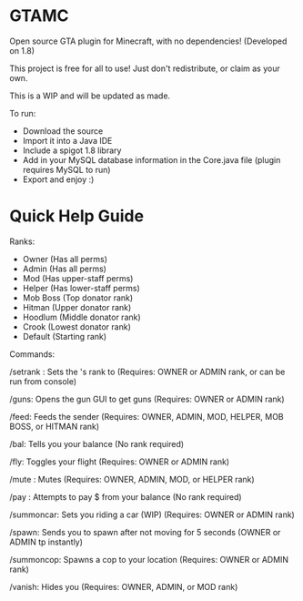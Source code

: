 # GTAMC
Open source GTA plugin for Minecraft, with no dependencies! (Developed on 1.8)

This project is free for all to use! Just don't redistribute, or claim as your own.

This is a WIP and will be updated as made.


To run:

- Download the source
- Import it into a Java IDE
- Include a spigot 1.8 library
- Add in your MySQL database information in the Core.java file (plugin requires MySQL to run)
- Export and enjoy :)


# Quick Help Guide
Ranks:
- Owner (Has all perms)
- Admin (Has all perms)
- Mod (Has upper-staff perms)
- Helper (Has lower-staff perms)
- Mob Boss (Top donator rank)
- Hitman (Upper donator rank)
- Hoodlum (Middle donator rank)
- Crook (Lowest donator rank)
- Default (Starting rank)

Commands:

/setrank <Player> <rank>: Sets the <Player>'s rank to <rank> (Requires: OWNER or ADMIN rank, or can be run from console)
  
/guns: Opens the gun GUI to get guns (Requires: OWNER or ADMIN rank)

/feed: Feeds the sender (Requires: OWNER, ADMIN, MOD, HELPER, MOB BOSS, or HITMAN rank)

/bal: Tells you your balance (No rank required)

/fly: Toggles your flight (Requires: OWNER or ADMIN rank)

/mute <player>: Mutes <Player> (Requires: OWNER, ADMIN, MOD, or HELPER rank)
  
/pay <Player> <amount>: Attempts to pay <Player> $<amount> from your balance (No rank required)
  
/summoncar: Sets you riding a car (WIP) (Requires: OWNER or ADMIN rank)

/spawn: Sends you to spawn after not moving for 5 seconds (OWNER or ADMIN tp instantly)

/summoncop: Spawns a cop to your location (Requires: OWNER or ADMIN rank)

/vanish: Hides you (Requires: OWNER, ADMIN, or MOD rank)
